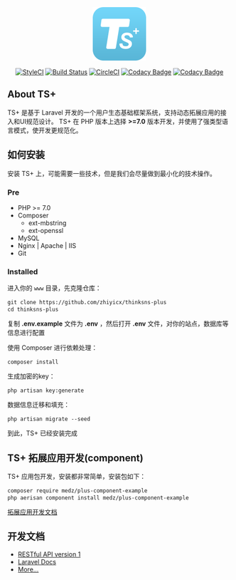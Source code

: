 <p align="center"><img src=".github/plus.png"></p>

<p align="center">
<a href="https://styleci.io/repos/76627423"><img src="https://styleci.io/repos/76627423/shield?branch=master" alt="StyleCI"></a>
<a href="https://travis-ci.org/zhiyicx/thinksns-plus"><img src="https://travis-ci.org/zhiyicx/thinksns-plus.svg?branch=master" alt="Build Status"></a>
<a href="https://circleci.com/gh/zhiyicx/thinksns-plus/tree/master"><img src="https://circleci.com/gh/zhiyicx/thinksns-plus/tree/master.svg?style=svg" alt="CircleCI"></a>
<a href="https://www.codacy.com/app/shiweidu/thinksns-plus?utm_source=github.com&utm_medium=referral&utm_content=zhiyicx/thinksns-plus&utm_campaign=badger"><img src="https://api.codacy.com/project/badge/Grade/8320deaa80b8489f95fcedaae6df079d" alt="Codacy Badge"></a>
<a href="https://www.codacy.com/app/shiweidu/thinksns-plus?utm_source=github.com&utm_medium=referral&utm_content=zhiyicx/thinksns-plus&utm_campaign=Badge_Coverage"><img src="https://api.codacy.com/project/badge/Coverage/8320deaa80b8489f95fcedaae6df079d" alt="Codacy Badge"></a>
</p>

## About TS+

TS+ 是基于 Laravel 开发的一个用户生态基础框架系统，支持动态拓展应用的接入和UI规范设计。
TS+ 在 PHP 版本上选择 **>=7.0** 版本开发，并使用了强类型语言模式，使开发更规范化。

## 如何安装

安装 TS+ 上，可能需要一些技术，但是我们会尽量做到最小化的技术操作。

### Pre

- PHP >= 7.0
- Composer
    * ext-mbstring
    * ext-openssl
- MySQL
- Nginx | Apache | IIS
- Git

### Installed

进入你的 `www` 目录，先克隆仓库：
```shell
git clone https://github.com/zhiyicx/thinksns-plus
cd thinksns-plus
```
复制 **.env.example** 文件为 **.env** ，然后打开 **.env** 文件，对你的站点，数据库等信息进行配置

使用 Composer 进行依赖处理：
```shell
composer install
```

生成加密的key：
```shell
php artisan key:generate
```

数据信息迁移和填充：
```shell
php artisan migrate --seed
```

到此，TS+ 已经安装完成

## TS+ 拓展应用开发(component)
TS+ 应用包开发，安装都非常简单，安装包如下：
```shell
composer require medz/plus-component-example
php aerisan component install medz/plus-component-example
```
[拓展应用开发文档](documents/component/)

## 开发文档

- [RESTful API version 1](documents/api/v1)
- [Laravel Docs](https://laravel-china.org/docs/5.3)
- [More...](documents/) 

